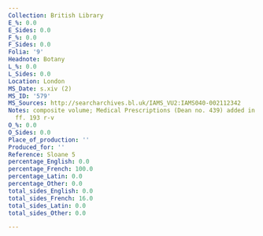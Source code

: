```yaml
---
Collection: British Library
E_%: 0.0
E_Sides: 0.0
F_%: 0.0
F_Sides: 0.0
Folia: '9'
Headnote: Botany
L_%: 0.0
L_Sides: 0.0
Location: London
MS_Date: s.xiv (2)
MS_ID: '579'
MS_Sources: http://searcharchives.bl.uk/IAMS_VU2:IAMS040-002112342
Notes: composite volume; Medical Prescriptions (Dean no. 439) added in s.xiv /xv on
  ff. 193 r-v
O_%: 0.0
O_Sides: 0.0
Place_of_production: ''
Produced_for: ''
Reference: Sloane 5
percentage_English: 0.0
percentage_French: 100.0
percentage_Latin: 0.0
percentage_Other: 0.0
total_sides_English: 0.0
total_sides_French: 16.0
total_sides_Latin: 0.0
total_sides_Other: 0.0

---
```

